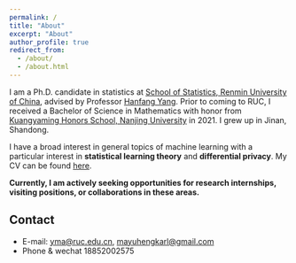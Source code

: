 ```yaml
---
permalink: /
title: "About"
excerpt: "About"
author_profile: true
redirect_from: 
  - /about/
  - /about.html
---
```


I am a Ph.D. candidate in statistics at [School of Statistics, Renmin University of China](http://stat.ruc.edu.cn/), advised by Professor [Hanfang Yang](http://stat.ruc.edu.cn/Home/People/Faculty/b3a208a052844c1e90df60c6e3f2f3d9.htm). Prior to coming to RUC, I received a Bachelor of Science in Mathematics with honor from [Kuangyaming Honors School, Nanjing University](https://dii.nju.edu.cn/main.htm) in 2021. I grew up in Jinan, Shandong. 

I have a broad interest in general topics of machine learning with a particular interest in **statistical learning theory** and **differential privacy**. My CV can be found [here](http://Karlmyh.github.io/files/CV.pdf).

**Currently, I am actively seeking opportunities for research internships, visiting positions, or collaborations in these areas.**

Contact
------
- E-mail: yma@ruc.edu.cn, mayuhengkarl@gmail.com
- Phone & wechat 18852002575
